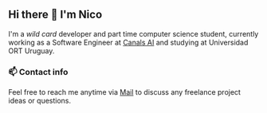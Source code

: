 ## Hi there 👋 I'm Nico

I'm a _wild card_ developer and part time computer science student, currently working as a Software Engineer at [Canals AI](https://www.canals.ai/) and studying at Universidad ORT Uruguay.

### 📫 Contact info

Feel free to reach me anytime via [Mail](mailto:nrusso@nrusso.dev) to discuss any freelance project ideas or questions.
